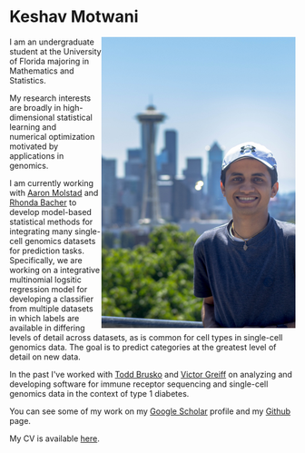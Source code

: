 # Keshav Motwani

<img align="right" src="keshav_headshot.jpg" width="342" height="513" alt="Keshav Motwani headshot">


I am an undergraduate student at the University of Florida majoring in Mathematics and Statistics. 

My research interests are broadly in high-dimensional statistical learning and numerical optimization motivated by applications in genomics.

I am currently working with [Aaron Molstad](https://ajmolstad.github.io/) and [Rhonda Bacher](https://www.rhondabacher.com/) to develop model-based statistical methods for integrating many single-cell genomics datasets for prediction tasks. Specifically, we are working on a integrative multinomial logsitic regression model for developing a classifier from multiple datasets in which labels are available in differing levels of detail across datasets, as is common for cell types in single-cell genomics data. The goal is to predict categories at the greatest level of detail on new data.

In the past I've worked with [Todd Brusko](https://bruskolab.diabetes.ufl.edu/) and [Victor Greiff](https://greifflab.org/) on analyzing and developing software for immune receptor sequencing and single-cell genomics data in the context of type 1 diabetes. 

You can see some of my work on my [Google Scholar](https://scholar.google.com/citations?user=8AhTuSEAAAAJ&hl=en) profile and my [Github](https://github.com/keshav-motwani) page.

My CV is available [here](https://keshav-motwani.github.io/CV.pdf).
